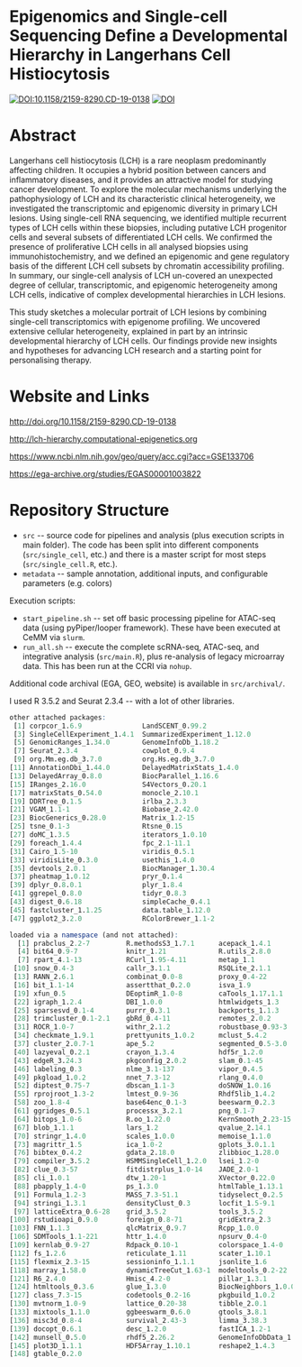 # Epigenomics and Single-cell Sequencing Define a Developmental Hierarchy in Langerhans Cell Histiocytosis

[![DOI:10.1158/2159-8290.CD-19-0138](https://zenodo.org/badge/DOI/10.1158/2159-8290.CD-19-0138.svg)](https://doi.org/10.1158/2159-8290.CD-19-0138)
[![DOI](https://zenodo.org/badge/237480013.svg)](https://zenodo.org/badge/latestdoi/237480013)


# Abstract

Langerhans cell histiocytosis (LCH) is a rare neoplasm predominantly affecting children. It occupies a hybrid position between cancers and inflammatory diseases, and it provides an attractive model for studying cancer development. To explore the molecular mechanisms underlying the pathophysiology of LCH and its characteristic clinical heterogeneity, we investigated the transcriptomic and epigenomic diversity in primary LCH lesions. Using single-cell RNA sequencing, we identified multiple recurrent types of LCH cells within these biopsies, including putative LCH progenitor cells and several subsets of differentiated LCH cells. We confirmed the presence of proliferative LCH cells in all analysed biopsies using immunohistochemistry, and we defined an epigenomic and gene regulatory basis of the different LCH cell subsets by chromatin accessibility profiling. In summary, our single-cell analysis of LCH un-covered an unexpected degree of cellular, transcriptomic, and epigenomic heterogeneity among LCH cells, indicative of complex developmental hierarchies in LCH lesions.

This study sketches a molecular portrait of LCH lesions by combining single-cell transcriptomics with epigenome profiling. We uncovered extensive cellular heterogeneity, explained in part by an intrinsic developmental hierarchy of LCH cells. Our findings provide new insights and hypotheses for advancing LCH research and a starting point for personalising therapy.

# Website and Links

http://doi.org/10.1158/2159-8290.CD-19-0138

http://lch-hierarchy.computational-epigenetics.org

https://www.ncbi.nlm.nih.gov/geo/query/acc.cgi?acc=GSE133706

https://ega-archive.org/studies/EGAS00001003822

# Repository Structure

* `src` -- source code for pipelines and analysis (plus execution scripts in main folder). The code has been split into different components (`src/single_cell`, etc.) and there is a master script for most steps (`src/single_cell.R`, etc.).
* `metadata` -- sample annotation, additional inputs, and configurable parameters (e.g. colors)

Execution scripts:
* `start_pipeline.sh` -- set off basic processing pipeline for ATAC-seq data (using pyPiper/looper framework). These have been executed at CeMM via `slurm`.
* `run_all.sh` -- execute the complete scRNA-seq, ATAC-seq, and integrative analysis (`src/main.R`), plus re-analysis of legacy microarray data. This has been run at the CCRI via `nohup`.

Additional code archival (EGA, GEO, website) is available in `src/archival/`.

I used R 3.5.2 and Seurat 2.3.4 -- with a lot of other libraries.

```R
other attached packages:
 [1] corpcor_1.6.9               LandSCENT_0.99.2
 [3] SingleCellExperiment_1.4.1  SummarizedExperiment_1.12.0
 [5] GenomicRanges_1.34.0        GenomeInfoDb_1.18.2
 [7] Seurat_2.3.4                cowplot_0.9.4
 [9] org.Mm.eg.db_3.7.0          org.Hs.eg.db_3.7.0
[11] AnnotationDbi_1.44.0        DelayedMatrixStats_1.4.0
[13] DelayedArray_0.8.0          BiocParallel_1.16.6
[15] IRanges_2.16.0              S4Vectors_0.20.1
[17] matrixStats_0.54.0          monocle_2.10.1
[19] DDRTree_0.1.5               irlba_2.3.3
[21] VGAM_1.1-1                  Biobase_2.42.0
[23] BiocGenerics_0.28.0         Matrix_1.2-15
[25] tsne_0.1-3                  Rtsne_0.15
[27] doMC_1.3.5                  iterators_1.0.10
[29] foreach_1.4.4               fpc_2.1-11.1
[31] Cairo_1.5-10                viridis_0.5.1
[33] viridisLite_0.3.0           usethis_1.4.0
[35] devtools_2.0.1              BiocManager_1.30.4
[37] pheatmap_1.0.12             pryr_0.1.4
[39] dplyr_0.8.0.1               plyr_1.8.4
[41] ggrepel_0.8.0               tidyr_0.8.3
[43] digest_0.6.18               simpleCache_0.4.1
[45] fastcluster_1.1.25          data.table_1.12.0
[47] ggplot2_3.2.0               RColorBrewer_1.1-2

loaded via a namespace (and not attached):
  [1] prabclus_2.2-7         R.methodsS3_1.7.1      acepack_1.4.1
  [4] bit64_0.9-7            knitr_1.21             R.utils_2.8.0
  [7] rpart_4.1-13           RCurl_1.95-4.11        metap_1.1
 [10] snow_0.4-3             callr_3.1.1            RSQLite_2.1.1
 [13] RANN_2.6.1             combinat_0.0-8         proxy_0.4-22
 [16] bit_1.1-14             assertthat_0.2.0       isva_1.9
 [19] xfun_0.5               DEoptimR_1.0-8         caTools_1.17.1.1
 [22] igraph_1.2.4           DBI_1.0.0              htmlwidgets_1.3
 [25] sparsesvd_0.1-4        purrr_0.3.1            backports_1.1.3
 [28] trimcluster_0.1-2.1    gbRd_0.4-11            remotes_2.0.2
 [31] ROCR_1.0-7             withr_2.1.2            robustbase_0.93-3
 [34] checkmate_1.9.1        prettyunits_1.0.2      mclust_5.4.2
 [37] cluster_2.0.7-1        ape_5.2                segmented_0.5-3.0
 [40] lazyeval_0.2.1         crayon_1.3.4           hdf5r_1.2.0
 [43] edgeR_3.24.3           pkgconfig_2.0.2        slam_0.1-45
 [46] labeling_0.3           nlme_3.1-137           vipor_0.4.5
 [49] pkgload_1.0.2          nnet_7.3-12            rlang_0.4.0
 [52] diptest_0.75-7         dbscan_1.1-3           doSNOW_1.0.16
 [55] rprojroot_1.3-2        lmtest_0.9-36          Rhdf5lib_1.4.2
 [58] zoo_1.8-4              base64enc_0.1-3        beeswarm_0.2.3
 [61] ggridges_0.5.1         processx_3.2.1         png_0.1-7
 [64] bitops_1.0-6           R.oo_1.22.0            KernSmooth_2.23-15
 [67] blob_1.1.1             lars_1.2               qvalue_2.14.1
 [70] stringr_1.4.0          scales_1.0.0           memoise_1.1.0
 [73] magrittr_1.5           ica_1.0-2              gplots_3.0.1.1
 [76] bibtex_0.4.2           gdata_2.18.0           zlibbioc_1.28.0
 [79] compiler_3.5.2         HSMMSingleCell_1.2.0   lsei_1.2-0
 [82] clue_0.3-57            fitdistrplus_1.0-14    JADE_2.0-1
 [85] cli_1.0.1              dtw_1.20-1             XVector_0.22.0
 [88] pbapply_1.4-0          ps_1.3.0               htmlTable_1.13.1
 [91] Formula_1.2-3          MASS_7.3-51.1          tidyselect_0.2.5
 [94] stringi_1.3.1          densityClust_0.3       locfit_1.5-9.1
 [97] latticeExtra_0.6-28    grid_3.5.2             tools_3.5.2
[100] rstudioapi_0.9.0       foreign_0.8-71         gridExtra_2.3
[103] FNN_1.1.3              qlcMatrix_0.9.7        Rcpp_1.0.0
[106] SDMTools_1.1-221       httr_1.4.0             npsurv_0.4-0
[109] kernlab_0.9-27         Rdpack_0.10-1          colorspace_1.4-0
[112] fs_1.2.6               reticulate_1.11        scater_1.10.1
[115] flexmix_2.3-15         sessioninfo_1.1.1      jsonlite_1.6
[118] marray_1.58.0          dynamicTreeCut_1.63-1  modeltools_0.2-22
[121] R6_2.4.0               Hmisc_4.2-0            pillar_1.3.1
[124] htmltools_0.3.6        glue_1.3.0             BiocNeighbors_1.0.0
[127] class_7.3-15           codetools_0.2-16       pkgbuild_1.0.2
[130] mvtnorm_1.0-9          lattice_0.20-38        tibble_2.0.1
[133] mixtools_1.1.0         ggbeeswarm_0.6.0       gtools_3.8.1
[136] misc3d_0.8-4           survival_2.43-3        limma_3.38.3
[139] docopt_0.6.1           desc_1.2.0             fastICA_1.2-1
[142] munsell_0.5.0          rhdf5_2.26.2           GenomeInfoDbData_1.2.0
[145] plot3D_1.1.1           HDF5Array_1.10.1       reshape2_1.4.3
[148] gtable_0.2.0
```

